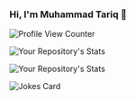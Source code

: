 ### Hi, I'm Muhammad Tariq 👋
![Profile View Counter](https://komarev.com/ghpvc/?username=mahartariq)

![Your Repository's Stats](https://github-readme-stats.vercel.app/api?username=mahartariq&show_icons=true)

![Your Repository's Stats](https://github-readme-stats.vercel.app/api/top-langs/?username=mahartariq&theme=blue-green)


![Jokes Card](https://readme-jokes.vercel.app/api)
